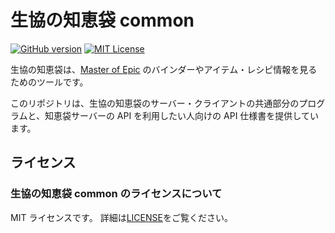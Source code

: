 # 生協の知恵袋 common

[![GitHub version](https://badge.fury.io/gh/coop-mojo%2Fmoecoop.svg)](https://badge.fury.io/gh/coop-mojo%2Fmoecoop)
[![MIT License](http://img.shields.io/badge/license-MIT-blue.svg?style=flat)](https://github.com/coop-mojo/moecoop-common/blob/master/LICENSE)

生協の知恵袋は、[Master of Epic](http://moepic.com/top.php?mid=_) のバインダーやアイテム・レシピ情報を見るためのツールです。

このリポジトリは、生協の知恵袋のサーバー・クライアントの共通部分のプログラムと、知恵袋サーバーの API を利用したい人向けの API 仕様書を提供しています。

## ライセンス
### 生協の知恵袋 common のライセンスについて
MIT ライセンスです。 詳細は[LICENSE](LICENSE)をご覧ください。
